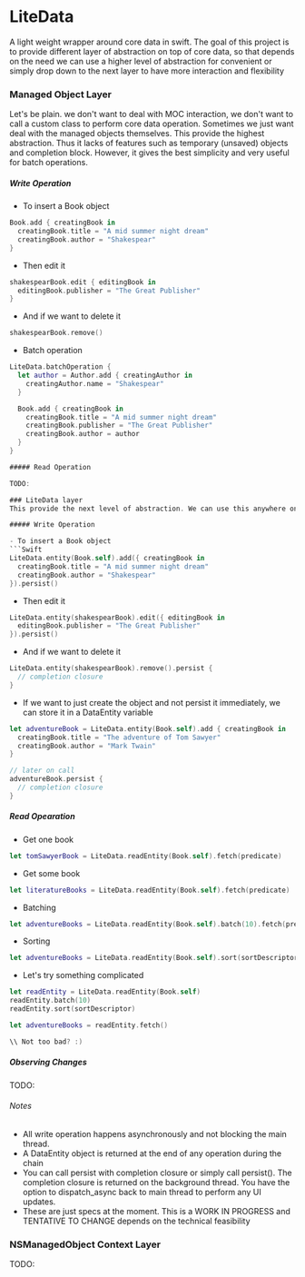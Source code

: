 # LiteData
A light weight wrapper around core data in swift.
The goal of this project is to provide different layer of abstraction on top of core data, so that depends on the need we can use a higher level of abstraction for convenient or simply drop down to the next layer to have more interaction and flexibility

### Managed Object Layer
Let's be plain. we don't want to deal with MOC interaction, we don't want to call a custom class to perform core data operation. Sometimes we just want deal with the managed objects themselves. This provide the highest abstraction. Thus it lacks of features such as temporary (unsaved) objects and completion block. However, it gives the best simplicity and very useful for batch operations. 

##### Write Operation

- To insert a Book object
``` Swift
Book.add { creatingBook in
  creatingBook.title = "A mid summer night dream"
  creatingBook.author = "Shakespear"
}
```

- Then edit it
``` Swift
shakespearBook.edit { editingBook in
  editingBook.publisher = "The Great Publisher"  
}
```

- And if we want to delete it
``` Swift
shakespearBook.remove() 
```

- Batch operation
``` Swift
LiteData.batchOperation {
  let author = Author.add { creatingAuthor in
    creatingAuthor.name = "Shakespear"
  }

  Book.add { creatingBook in
    creatingBook.title = "A mid summer night dream"
    creatingBook.publisher = "The Great Publisher"
    creatingBook.author = author
  }
}

##### Read Operation

TODO:

### LiteData layer
This provide the next level of abstraction. We can use this anywhere on main thread for read/write operation without having to worry about the MOC interaction behind the scene. It provides dot notation to chain operations

##### Write Operation

- To insert a Book object
```Swift
LiteData.entity(Book.self).add({ creatingBook in
  creatingBook.title = "A mid summer night dream"
  creatingBook.author = "Shakespear"
}).persist()
```
- Then edit it
```Swift
LiteData.entity(shakespearBook).edit({ editingBook in
  editingBook.publisher = "The Great Publisher"
}).persist()
```
- And if we want to delete it
```Swift
LiteData.entity(shakespearBook).remove().persist {
  // completion closure
}
```
- If we want to just create the object and not persist it immediately, we can store it in a DataEntity variable
```Swift
let adventureBook = LiteData.entity(Book.self).add { creatingBook in
  creatingBook.title = "The adventure of Tom Sawyer"
  creatingBook.author = "Mark Twain"
}

// later on call
adventureBook.persist {
  // completion closure
}
```
##### Read Opearation

- Get one book
``` Swift
let tomSawyerBook = LiteData.readEntity(Book.self).fetch(predicate)
```
- Get some book
``` Swift
let literatureBooks = LiteData.readEntity(Book.self).fetch(predicate)
```
- Batching
``` Swift
let adventureBooks = LiteData.readEntity(Book.self).batch(10).fetch(predicate)
```

- Sorting
``` Swift
let adventureBooks = LiteData.readEntity(Book.self).sort(sortDescriptor).fetch(predicate)
```

- Let's try something complicated
``` Swift
let readEntity = LiteData.readEntity(Book.self)
readEntity.batch(10)
readEntity.sort(sortDescriptor)

let adventureBooks = readEntity.fetch()

\\ Not too bad? :)
```

##### Observing Changes

TODO:

###### Notes
- All write operation happens asynchronously and not blocking the main thread.
- A DataEntity object is returned at the end of any operation during the chain
- You can call persist with completion closure or simply call persist(). The completion closure is returned on the background thread. You have the option to dispatch_async back to main thread to perform any UI updates.
- These are just specs at the moment. This is a WORK IN PROGRESS and TENTATIVE TO CHANGE depends on the technical feasibility
 
### NSManagedObject Context Layer

TODO:
